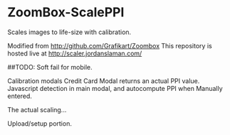# ZoomBox-ScalePPI
Scales images to life-size with calibration.

Modified from http://github.com/Grafikart/Zoombox
This repository is hosted live at http://scaler.jordanslaman.com/

##TODO:
Soft fail for mobile.

Calibration modals
	Credit Card Modal returns an actual PPI value.
	Javascript detection in main modal, and autocompute PPI when Manually entered.

The actual scaling...


Upload/setup portion.